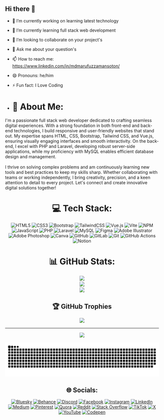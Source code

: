 ## Hi there 👋

- 🔭 I’m currently working on learning latest technology
- 🌱 I’m currently learning full stack web development
- 👯 I’m looking to collaborate on your project's 
- 💬 Ask me about your question's
- 📫 How to reach me: https://www.linkedin.com/in/mdmarufuzzamansoton/
- 😄 Pronouns: he/him
- ⚡ Fun fact: I Love Coding

- # 💫 About Me:
I'm a passionate full stack web developer dedicated to crafting seamless digital experiences. With a strong foundation in both front-end and back-end technologies, I build responsive and user-friendly websites that stand out. My expertise spans HTML, CSS, Bootstrap, Tailwind CSS, and Vue.js, ensuring visually engaging interfaces and smooth interactivity. On the back-end, I excel with PHP and Laravel, developing robust server-side applications, while my proficiency with MySQL enables efficient database design and management.<br><br>I thrive on solving complex problems and am continuously learning new tools and best practices to keep my skills sharp. Whether collaborating with teams or working independently, I bring creativity, precision, and a keen attention to detail to every project. Let's connect and create innovative digital solutions together!


<div align="center">

# 💻 Tech Stack:
![HTML5](https://img.shields.io/badge/html5-%23E34F26.svg?style=for-the-badge&logo=html5&logoColor=white) ![CSS3](https://img.shields.io/badge/css3-%231572B6.svg?style=for-the-badge&logo=css3&logoColor=white) ![Bootstrap](https://img.shields.io/badge/bootstrap-%238511FA.svg?style=for-the-badge&logo=bootstrap&logoColor=white) ![TailwindCSS](https://img.shields.io/badge/tailwindcss-%2338B2AC.svg?style=for-the-badge&logo=tailwind-css&logoColor=white) ![Vue.js](https://img.shields.io/badge/vue.js-%2335495e.svg?style=for-the-badge&logo=vuedotjs&logoColor=%234FC08D) ![Vite](https://img.shields.io/badge/vite-%23646CFF.svg?style=for-the-badge&logo=vite&logoColor=white) ![NPM](https://img.shields.io/badge/NPM-%23CB3837.svg?style=for-the-badge&logo=npm&logoColor=white) ![JavaScript](https://img.shields.io/badge/javascript-%23323330.svg?style=for-the-badge&logo=javascript&logoColor=%23F7DF1E) ![PHP](https://img.shields.io/badge/php-%23777BB4.svg?style=for-the-badge&logo=php&logoColor=white) ![Laravel](https://img.shields.io/badge/laravel-%23FF2D20.svg?style=for-the-badge&logo=laravel&logoColor=white) ![MySQL](https://img.shields.io/badge/mysql-4479A1.svg?style=for-the-badge&logo=mysql&logoColor=white) ![Figma](https://img.shields.io/badge/figma-%23F24E1E.svg?style=for-the-badge&logo=figma&logoColor=white) ![Adobe Illustrator](https://img.shields.io/badge/adobe%20illustrator-%23FF9A00.svg?style=for-the-badge&logo=adobe%20illustrator&logoColor=white) ![Adobe Photoshop](https://img.shields.io/badge/adobe%20photoshop-%2331A8FF.svg?style=for-the-badge&logo=adobe%20photoshop&logoColor=white) ![Canva](https://img.shields.io/badge/Canva-%2300C4CC.svg?style=for-the-badge&logo=Canva&logoColor=white) ![GitHub](https://img.shields.io/badge/github-%23121011.svg?style=for-the-badge&logo=github&logoColor=white) ![GitLab](https://img.shields.io/badge/gitlab-%23181717.svg?style=for-the-badge&logo=gitlab&logoColor=white) ![Git](https://img.shields.io/badge/git-%23F05033.svg?style=for-the-badge&logo=git&logoColor=white) ![GitHub Actions](https://img.shields.io/badge/github%20actions-%232671E5.svg?style=for-the-badge&logo=githubactions&logoColor=white) ![Notion](https://img.shields.io/badge/Notion-%23000000.svg?style=for-the-badge&logo=notion&logoColor=white)
</div>

<div align="center">

# 📊 GitHub Stats:
![](https://github-readme-stats.vercel.app/api?username=marufuzzamansoton-md&theme=neon&hide_border=true&include_all_commits=false&count_private=false)<br/>
![](https://nirzak-streak-stats.vercel.app/?user=marufuzzamansoton-md&theme=neon&hide_border=true)<br/>
![](https://github-readme-stats.vercel.app/api/top-langs/?username=marufuzzamansoton-md&theme=neon&hide_border=true&include_all_commits=false&count_private=false&layout=compact)
</div>

<div align="center">

## 🏆 GitHub Trophies
![](https://github-profile-trophy.vercel.app/?username=marufuzzamansoton-md&theme=radical&no-frame=true&no-bg=true&margin-w=4)

---
[![](https://visitcount.itsvg.in/api?id=marufuzzamansoton-md&icon=0&color=0)](https://visitcount.itsvg.in)

<!-- Proudly created with GPRM ( https://gprm.itsvg.in ) -->
</div>

<div align="center">

![snake gif](https://github.com/marufuzzamansoton-md/marufuzzamansoton-md/blob/output/github-snake-dark.svg)
</div>

<div align="center">

## 🌐 Socials:
[![Bluesky](https://img.shields.io/badge/bluesky-0285FF?style=for-the-badge&logo=bluesky&logoColor=%23FFFFFF)](https://bsky.app/profile/f-lex.bsky.social) [![Behance](https://img.shields.io/badge/Behance-1769ff?logo=behance&logoColor=white)](https://behance.net/mdmarufuzzamansoton) [![Discord](https://img.shields.io/badge/Discord-%237289DA.svg?logo=discord&logoColor=white)](https://discord.gg/https://discord.gg/ZwePjqHD) [![Facebook](https://img.shields.io/badge/Facebook-%231877F2.svg?logo=Facebook&logoColor=white)](https://facebook.com/maruf.uzzaman.452) [![Instagram](https://img.shields.io/badge/Instagram-%23E4405F.svg?logo=Instagram&logoColor=white)](https://instagram.com/@MARUF_UZZAMAN) [![LinkedIn](https://img.shields.io/badge/LinkedIn-%230077B5.svg?logo=linkedin&logoColor=white)](https://linkedin.com/in/mdmarufuzzamansoton) [![Medium](https://img.shields.io/badge/Medium-12100E?logo=medium&logoColor=white)](https://medium.com/@@marufuzzamansoton-md) [![Pinterest](https://img.shields.io/badge/Pinterest-%23E60023.svg?logo=Pinterest&logoColor=white)](https://pinterest.com/marufuzzamansotonmd) [![Quora](https://img.shields.io/badge/Quora-%23B92B27.svg?logo=Quora&logoColor=white)](https://quora.com/profile/https://www.quora.com/profile/F-LEX-5) [![Reddit](https://img.shields.io/badge/Reddit-%23FF4500.svg?logo=Reddit&logoColor=white)](https://reddit.com/user/marufuzzamansoton_md) [![Stack Overflow](https://img.shields.io/badge/-Stackoverflow-FE7A16?logo=stack-overflow&logoColor=white)](https://stackoverflow.com/users/29974950) [![TikTok](https://img.shields.io/badge/TikTok-%23000000.svg?logo=TikTok&logoColor=white)](https://tiktok.com/@@FLEX_X3D) [![X](https://img.shields.io/badge/X-black.svg?logo=X&logoColor=white)](https://x.com/@maruf_soto72670) [![YouTube](https://img.shields.io/badge/YouTube-%23FF0000.svg?logo=YouTube&logoColor=white)](https://youtube.com/@UC_-CxgPDAi5XOSXVyxO_Vfw) [![Codepen](https://img.shields.io/badge/Codepen-000000?logo=codepen&logoColor=white)](https://codepen.io/@FLEX-X3D) 
</div>
